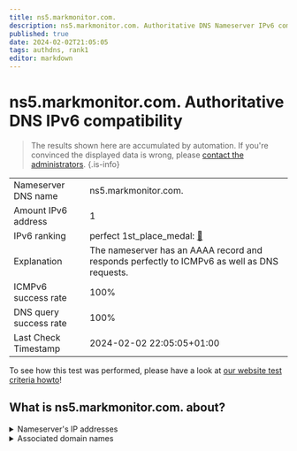```yaml
---
title: ns5.markmonitor.com.
description: ns5.markmonitor.com. Authoritative DNS Nameserver IPv6 compatibility
published: true
date: 2024-02-02T21:05:05
tags: authdns, rank1
editor: markdown
---
```


# ns5.markmonitor.com. Authoritative DNS IPv6 compatibility

> The results shown here are accumulated by automation. If you're convinced the displayed data is wrong, please [contact the administrators](/howto/chat). 
{.is-info}




|   |   |
| - | - |
| Nameserver DNS name | ns5.markmonitor.com.
| Amount IPv6 address | 1
| IPv6 ranking | perfect 1st_place_medal: [🔗](/howto/ranking) |
| Explanation | The nameserver has an AAAA record and responds perfectly to ICMPv6 as well as DNS requests. |
| ICMPv6 success rate | 100%|
| DNS query success rate | 100% |
| Last Check Timestamp | 2024-02-02 22:05:05+01:00 |

To see how this test was performed, please have a look at [our website test criteria howto](/howto/testcriteria/authdns)!


## What is ns5.markmonitor.com. about?




<details>
<summary>Nameserver's IP addresses</summary>

2620:10a:80a8::2

</details>



<details>
<summary>Associated domain names</summary>

www.axa.de

</details>
